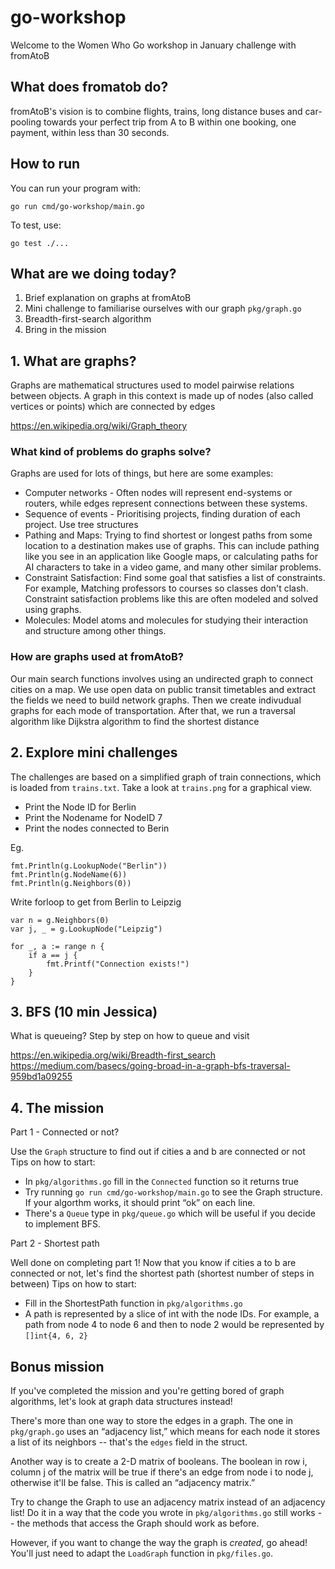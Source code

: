 # go-workshop

Welcome to the Women Who Go workshop in January challenge with fromAtoB

## What does fromatob do?

fromAtoB's vision is to combine flights, trains, long distance buses and car-pooling towards your perfect trip from A to B within one booking, one payment, within less than 30 seconds.

## How to run

You can run your program with:
```
go run cmd/go-workshop/main.go
```
To test, use:
```
go test ./...
```


## What are we doing today?

1. Brief explanation on graphs at fromAtoB
2. Mini challenge to familiarise ourselves with our graph `pkg/graph.go`
3. Breadth-first-search algorithm
4. Bring in the mission


## 1. What are graphs?

Graphs are mathematical structures used to model pairwise relations between objects. A graph in this context is made up of nodes (also called vertices or points) which are connected by edges

https://en.wikipedia.org/wiki/Graph_theory


### What kind of problems do graphs solve?

Graphs are used for lots of things, but here are some examples:

- Computer networks - Often nodes will represent end-systems or routers, while edges represent connections between these systems.
- Sequence of events - Prioritising projects, finding duration of each project. Use tree structures
- Pathing and Maps: Trying to find shortest or longest paths from some location to a destination makes use of graphs. This can include pathing like you see in an application like Google maps, or calculating paths for AI characters to take in a video game, and many other similar problems.
- Constraint Satisfaction: Find some goal that satisfies a list of constraints. For example, Matching professors to courses so classes don't clash. Constraint satisfaction problems like this are often modeled and solved using graphs.
- Molecules: Model atoms and molecules for studying their interaction and structure among other things.

### How are graphs used at fromAtoB?

Our main search functions involves using an undirected graph to connect cities on a map.
We use open data on public transit timetables and extract the fields we need to build network graphs. Then we create indivudual graphs for each mode of transportation. After that, we run a traversal algorithm like Dijkstra algorithm to find the shortest distance


## 2. Explore mini challenges

The challenges are based on a simplified graph of train connections, which is loaded from `trains.txt`. Take a look at `trains.png` for a graphical view.

- Print the Node ID for Berlin
- Print the Nodename for NodeID 7
- Print the nodes connected to Berin

Eg.

    fmt.Println(g.LookupNode("Berlin"))
    fmt.Println(g.NodeName(6))
    fmt.Println(g.Neighbors(0))

Write forloop to get from Berlin to Leipzig

    var n = g.Neighbors(0)
    var j, _ = g.LookupNode("Leipzig")

    for _, a := range n {
        if a == j {
            fmt.Printf("Connection exists!")
        }
    }


## 3. BFS (10 min Jessica)

What is queueing?
Step by step on how to queue and visit

https://en.wikipedia.org/wiki/Breadth-first_search
https://medium.com/basecs/going-broad-in-a-graph-bfs-traversal-959bd1a09255


## 4. The mission

Part 1 - Connected or not?

Use the `Graph` structure to find out if cities a and b are connected or not
Tips on how to start:
- In `pkg/algorithms.go` fill in the `Connected` function so it returns true
- Try running `go run cmd/go-workshop/main.go` to see the Graph structure. If your algorthm works, it should print “ok” on each line.
- There's a `Queue` type in `pkg/queue.go` which will be useful if you decide to implement BFS.

Part 2 - Shortest path

Well done on completing part 1! Now that you know if cities a to b are connected or not, let's find the shortest path (shortest number of steps in between)
Tips on how to start:
- Fill in the ShortestPath function in `pkg/algorithms.go`
- A path is represented by a slice of int with the node IDs. For example, a path from node 4 to node 6 and then to node 2 would be represented by `[]int{4, 6, 2}`


## Bonus mission

If you've completed the mission and you're getting bored of graph algorithms, let's look at graph data structures instead!

There's more than one way to store the edges in a graph. The one in `pkg/graph.go` uses an “adjacency list,” which means for each node it stores a list of its neighbors -- that's the `edges` field in the struct.

Another way is to create a 2-D matrix of booleans. The boolean in row i, column j of the matrix will be true if there's an edge from node i to node j, otherwise it'll be false. This is called an “adjacency matrix.”

Try to change the Graph to use an adjacency matrix instead of an adjacency list! Do it in a way that the code you wrote in `pkg/algorithms.go` still works -- the methods that access the Graph should work as before.

However, if you want to change the way the graph is *created*, go ahead! You'll just need to adapt the `LoadGraph` function in `pkg/files.go`.


